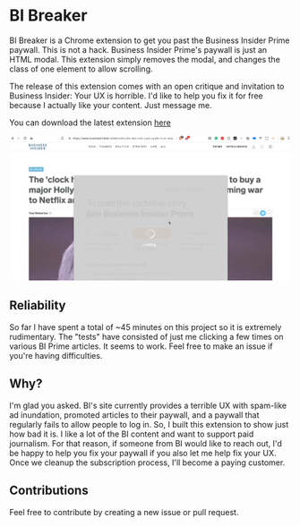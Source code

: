 # BI Breaker

BI Breaker is a Chrome extension to get you past the Business Insider Prime paywall. This is not a hack. Business Insider Prime's paywall is just an HTML modal. This extension simply removes the modal, and changes the class of one element to allow scrolling.

The release of this extension comes with an open critique and invitation to Business Insider: Your UX is horrible. I'd like to help you fix it for free because I actually like your content. Just message me.

You can download the latest extension [here](https://chrome.google.com/webstore/detail/ejcilbdlpfbieijcdmicakgbeljegcjj)

![BI Breaker Sample](/screenshots/sample.gif)

## Reliability

So far I have spent a total of ~45 minutes on this project so it is extremely rudimentary. The "tests" have consisted of just me clicking a few times on various BI Prime articles. It seems to work. Feel free to make an issue if you're having difficulties.

## Why?

I'm glad you asked. BI's site currently provides a terrible UX with spam-like ad inundation, promoted articles to their paywall, and a paywall that regularly fails to allow people to log in. So, I built this extension to show just how bad it is. I like a lot of the BI content and want to support paid journalism. For that reason, if someone from BI would like to reach out, I'd be happy to help you fix your paywall if you also let me help fix your UX. Once we cleanup the subscription process, I'll become a paying customer.

## Contributions

Feel free to contribute by creating a new issue or pull request.
